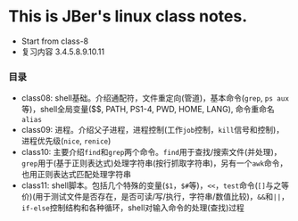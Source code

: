 # This is JBer's linux class notes.
- Start from class-8
- 复习内容 3.4.5.8.9.10.11

### 目录
- class08: shell基础。介绍通配符，文件重定向(管道)，基本命令(`grep`, `ps aux`等)，shell全局变量($$, PATH, PS1-4, PWD, HOME, LANG), 命令重命名`alias`
- class09: 进程。介绍父子进程，进程控制(工作`job`控制，`kill`信号和控制)，进程优先级(`nice`, `renice`)
- class10: 主要介绍`find`和`grep`两个命令。`find`用于查找/搜索文件(并处理)，`grep`用于(基于正则表达式)处理字符串(按行抓取字符串)，另有一个`awk`命令，也用正则表达式匹配处理字符串
- class11: shell脚本。包括几个特殊的变量(`$1`，`$#`等)，`<<`，`test`命令(`[]`与之等价)(用于测试文件是否存在，是否可读/写/执行，字符串/数值比较)，`&&`和`||`，`if-else`控制结构和各种循环，shell对输入命令的处理(查找)过程
